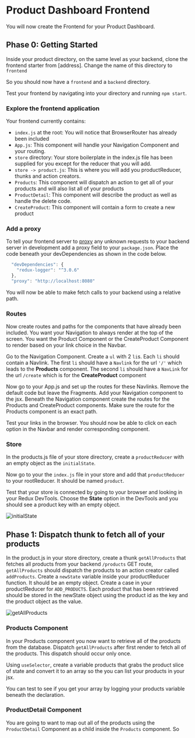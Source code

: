 # Product Dashboard Frontend

You will now create the Frontend for your Product Dashboard.

## Phase 0: Getting Started

Inside your product directory, on the same level as your backend, clone the frontend starter from [address].
Change the name of this directory to `frontend`

So you should now have a `frontend` and a `backend` directory.

Test your frontend by navigating into your directory and running `npm start`.

### Explore the frontend application

Your frontend currently contains:

- `index.js` at the root: You will notice that BrowserRouter has already been included
- `App.js`: This component will handle your Navigation Component and your routing.
- `store` directory: Your store boilerplate in the index.js file has been supplied for you except for the reducer that you will add.
- `store -> product.js`: This is where you will add you productReducer, thunks and action creators.
- `Products`: This component will dispatch an action to get all of your products and will also list all of your products
- `ProductDetail`: This component will describe the product as well as handle the delete code.
- `CreateProduct`: This component will contain a form to create a new product

### Add a proxy

To tell your frontend server to [proxy](https://create-react-app.dev/docs/proxying-api-requests-in-development/) any unknown requests to your backend server in development add a proxy field to your `package.json`. Place the code beneath your devDependencies as shown in the code below.

```js
  "devDependencies": {
    "redux-logger": "^3.0.6"
  },
  "proxy": "http://localhost:8080"
```

You will now be able to make fetch calls to your backend using a relative path.

### Routes

Now create routes and paths for the components that have already been included.
You want your Navigation to always render at the top of the screen.
You want the Product Component or the CreateProduct Component to render based on your link choice in the Navbar.

Go to the Navigation Component. Create a `ul` with 2 `li`s. Each `li` should contain a Navlink. The first `li` should have a `Navlink` for the url `'/'` which leads to the **Products** component. The second `li` should have a `NavLink` for the url `/create` which is for the **CreateProduct** component

Now go to your App.js and set up the routes for these Navlinks.
Remove the default code but leave the Fragments.
Add your Navigation component to the jsx.
Beneath the Navigation component create the routes for the Products and CreateProduct components. Make sure the route for the Products component is an exact path.

Test your links in the browser. You should now be able to click on each option in the Navbar and render corresponding component.

### Store

In the products.js file of your store directory, create a `productReducer` with an empty object as the `initialState`.

Now go to your the `index.js` file in your store and add that `productReducer` to your rootReducer. It should be named `product`.

Test that your store is connected by going to your browser and looking in your Redux DevTools.
Choose the **State** option in the DevTools and you should see a product key with an empty object.

![initialState][devtools-1]

## Phase 1: Dispatch thunk to fetch all of your products

In the product.js in your store directory, create a thunk `getAllProducts` that fetches all products from your backend `/products` GET route,
`getAllProducts` should dispatch the products to an action creator called `addProducts`.
Create a `newState` variable inside your productReducer function. It should be an empty object.
Create a case in your productReducer for `ADD_PRODUCTS`.
Each product that has been retrieved should be stored in the newState object using the product id as the key and the product object as the value.

![getAllProducts][reducer-1]

### Products Component

In your Products component you now want to retrieve all of the products from the database.
Dispatch `getAllProducts` after first render to fetch all of the products. This dispatch should occur only once.

Using `useSelector`, create a variable products that grabs the product slice of state and convert it to an array so the you can list your products in your jsx.

You can test to see if you get your array by logging your products variable beneath the declaration.

### ProductDetail Component

You are going to want to map out all of the products using the `ProductDetail` Component as a child inside the `Products` component. So

[devtools-1]: https://jd-image-upload.s3.amazonaws.com/devtools-initialstate.png
[reducer-1]: https://jd-image-upload.s3.amazonaws.com/get-all-products-norm.png
